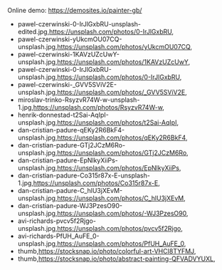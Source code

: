 Online demo: https://demosites.io/painter-gb/



- pawel-czerwinski-0-IrJlGxbRU-unsplash-edited.jpg,https://unsplash.com/photos/0-IrJlGxbRU,
- pawel-czerwinski-yUkcmOU07CQ-unsplash.jpg,https://unsplash.com/photos/yUkcmOU07CQ,
- pawel-czerwinski-1KAVzUZcUwY-unsplash.jpg,https://unsplash.com/photos/1KAVzUZcUwY,
- pawel-czerwinski-0-IrJlGxbRU-unsplash.jpg,https://unsplash.com/photos/0-IrJlGxbRU,
- pawel-czerwinski-_GVV5SViV2E-unsplash.jpg,https://unsplash.com/photos/_GVV5SViV2E,
- miroslav-trinko-RsyzvR74W-w-unsplash-1.jpg,https://unsplash.com/photos/RsyzvR74W-w,
- henrik-donnestad-t2Sai-AqIpI-unsplash.jpg,https://unsplash.com/photos/t2Sai-AqIpI,
- dan-cristian-padure-qEKy2R6BkF4-unsplash.jpg,https://unsplash.com/photos/qEKy2R6BkF4,
- dan-cristian-padure-GTj2JCzM6Ro-unsplash.jpg,https://unsplash.com/photos/GTj2JCzM6Ro,
- dan-cristian-padure-EpNlkyXiiPs-unsplash.jpg,https://unsplash.com/photos/EpNlkyXiiPs,
- dan-cristian-padure-Co315r87x-E-unsplash-1.jpg,https://unsplash.com/photos/Co315r87x-E,
- dan-cristian-padure-C_hlU3jXEvM-unsplash.jpg,https://unsplash.com/photos/C_hlU3jXEvM,
- dan-cristian-padure-WJ3PzesO90-unsplash.jpg,https://unsplash.com/photos/-WJ3PzesO90,
- avi-richards-pvcv5f2Rjgo-unsplash.jpg,https://unsplash.com/photos/pvcv5f2Rjgo,
- avi-richards-PfUH_AuFE_0-unsplash.jpg,https://unsplash.com/photos/PfUH_AuFE_0,
- thumb,https://stocksnap.io/photo/colorful-art-VHCI8TYFMJ,
- thumb,https://stocksnap.io/photo/abstract-painting-QFVADVYUXL,
